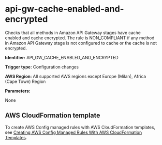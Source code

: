 # api\-gw\-cache\-enabled\-and\-encrypted<a name="api-gw-cache-enabled-and-encrypted"></a>

Checks that all methods in Amazon API Gateway stages have cache enabled and cache encrypted\. The rule is NON\_COMPLIANT if any method in Amazon API Gateway stage is not configured to cache or the cache is not encrypted\. 

**Identifier:** API\_GW\_CACHE\_ENABLED\_AND\_ENCRYPTED

**Trigger type:** Configuration changes

**AWS Region:** All supported AWS regions except Europe \(Milan\), Africa \(Cape Town\) Region

**Parameters:**

None  

## AWS CloudFormation template<a name="w24aac11c29c17b7c13c15"></a>

To create AWS Config managed rules with AWS CloudFormation templates, see [Creating AWS Config Managed Rules With AWS CloudFormation Templates](aws-config-managed-rules-cloudformation-templates.md)\.
